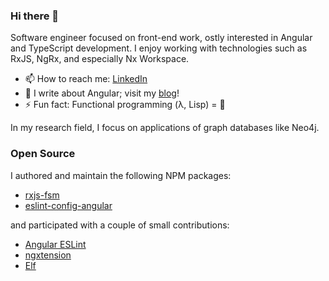 ### Hi there 👋

<!--
**jmeinlschmidt/jmeinlschmidt** is a ✨ _special_ ✨ repository because its `README.md` (this file) appears on your GitHub profile.

Here are some ideas to get you started:

- 🔭 I’m currently working on ...
- 🌱 I’m currently learning ...
- 👯 I’m looking to collaborate on ...
- 🤔 I’m looking for help with ...
- 💬 Ask me about ...
- 📫 How to reach me: ...
- 😄 Pronouns: ...
- ⚡ Fun fact: ...
-->

Software engineer focused on front-end work, ostly interested in Angular and TypeScript development. I enjoy working with technologies such as RxJS, NgRx, and especially Nx Workspace.

- 📫 How to reach me: [LinkedIn](https://www.linkedin.com/)
- 💬 I write about Angular; visit my [blog](https://blog.jakb.cz/)!
- ⚡ Fun fact: Functional programming (λ, Lisp) = 🤍

In my research field, I focus on applications of graph databases like Neo4j.


### Open Source

I authored and maintain the following NPM packages:

- [rxjs-fsm](https://github.com/jmeinlschmidt/rxjs-fsm)
- [eslint-config-angular](https://github.com/jmeinlschmidt/eslint-config-angular)

and participated with a couple of small contributions:

- [Angular ESLint](https://github.com/angular-eslint/angular-eslint)
- [ngxtension](https://github.com/ngxtension/ngxtension-platform)
- [Elf](https://github.com/ngneat/elf)
